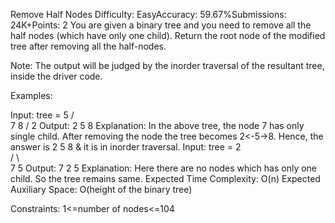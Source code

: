 Remove Half Nodes
Difficulty: EasyAccuracy: 59.67%Submissions: 24K+Points: 2
You are given a binary tree and you need to remove all the half nodes (which have only one child). Return the root node of the modified tree after removing all the half-nodes.

Note: The output will be judged by the inorder traversal of the resultant tree, inside the driver code.

Examples:

Input: tree = 5
            /   \
          7     8
        / 
      2
Output: 2 5 8
Explanation: In the above tree, the node 7 has only single child. After removing the node the tree becomes  2<-5->8. Hence, the answer is 2 5 8 & it is in inorder traversal.
Input:  tree = 2   
              / \   
            7   5 
Output: 7 2 5
Explanation: Here there are no nodes which has only one child. So the tree remains same.
Expected Time Complexity: O(n)
Expected Auxiliary Space: O(height of the binary tree)

Constraints:
1<=number of nodes<=104